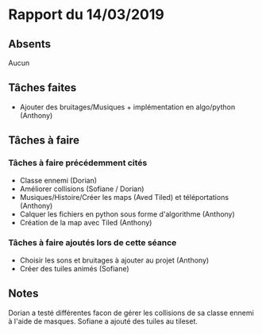 # Rapport du 14/03/2019
## Absents
Aucun
## Tâches faites
- Ajouter des bruitages/Musiques + implémentation en algo/python (Anthony)
## Tâches à faire
### Tâches à faire précédemment cités
- Classe ennemi (Dorian)
- Améliorer collisions (Sofiane / Dorian)
- Musiques/Histoire/Créer les maps (Aved Tiled) et téléportations (Anthony)
- Calquer les fichiers en python sous forme d'algorithme (Anthony)
- Création de la map avec Tiled (Anthony)
### Tâches à faire ajoutés lors de cette séance
- Choisir les sons et bruitages à ajouter au projet (Anthony)
- Créer des tuiles animés (Sofiane)
## Notes
Dorian a testé différentes facon de gérer les collisions de sa classe ennemi à l'aide de masques.
Sofiane a ajouté des tuiles au tileset.
